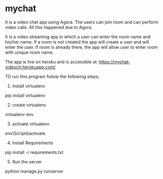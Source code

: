 # mychat
 It is a video chat app using Agora. The users can join room and can perform video calls. All this happened due to Agora.


It is a video streaming app in which a user can enter the room name and his/her name.
If a room is not created the app will create a user and will enter the user.
If room is already there, the app will allow user to enter room with unique room name.

The app is live on heroku and is accessible at: https://mychat-videoch.herokuapp.com/

TO run this program follow the following steps;

1) Install virtualenv

pip install virtualenv

2) create virtualenv

virtualenv env

3) activate virtualenv

env\Scripts\activate

4) Install Requirements

pip install -r requirements.txt

5) Run the server

python manage.py runserver


